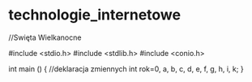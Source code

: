 # technologie_internetowe
//Swięta Wielkanocne

#include <stdio.h>
#include <stdlib.h>
#include <conio.h>

int main ()
{
   //deklaracja zmiennych
   int rok=0, a, b, c, d, e, f, g, h, i, k;
}
